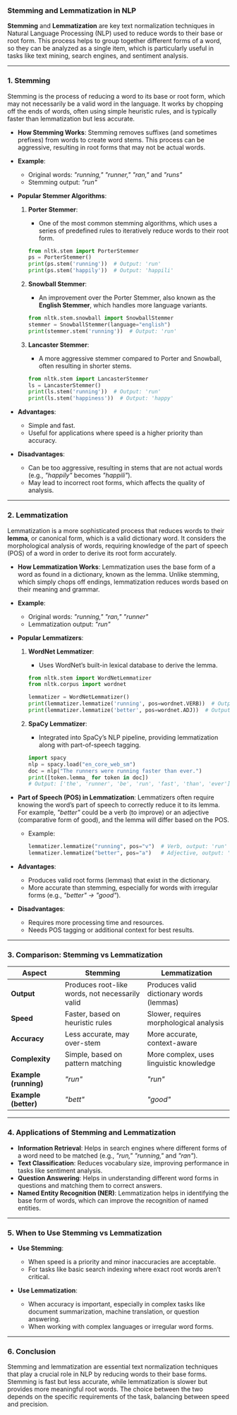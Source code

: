### Stemming and Lemmatization in NLP

**Stemming** and **Lemmatization** are key text normalization techniques in Natural Language Processing (NLP) used to reduce words to their base or root form. This process helps to group together different forms of a word, so they can be analyzed as a single item, which is particularly useful in tasks like text mining, search engines, and sentiment analysis.

---

### 1. **Stemming**
Stemming is the process of reducing a word to its base or root form, which may not necessarily be a valid word in the language. It works by chopping off the ends of words, often using simple heuristic rules, and is typically faster than lemmatization but less accurate.

- **How Stemming Works**:
  Stemming removes suffixes (and sometimes prefixes) from words to create word stems. This process can be aggressive, resulting in root forms that may not be actual words.

- **Example**:
  - Original words: *"running," "runner," "ran,"* and *"runs"*
  - Stemming output: *"run"*

- **Popular Stemmer Algorithms**:
  1. **Porter Stemmer**:
     - One of the most common stemming algorithms, which uses a series of predefined rules to iteratively reduce words to their root form.
     ```python
     from nltk.stem import PorterStemmer
     ps = PorterStemmer()
     print(ps.stem('running'))  # Output: 'run'
     print(ps.stem('happily'))  # Output: 'happili'
     ```

  2. **Snowball Stemmer**:
     - An improvement over the Porter Stemmer, also known as the **English Stemmer**, which handles more language variants.
     ```python
     from nltk.stem.snowball import SnowballStemmer
     stemmer = SnowballStemmer(language="english")
     print(stemmer.stem('running'))  # Output: 'run'
     ```

  3. **Lancaster Stemmer**:
     - A more aggressive stemmer compared to Porter and Snowball, often resulting in shorter stems.
     ```python
     from nltk.stem import LancasterStemmer
     ls = LancasterStemmer()
     print(ls.stem('running'))  # Output: 'run'
     print(ls.stem('happiness'))  # Output: 'happy'
     ```

- **Advantages**:
  - Simple and fast.
  - Useful for applications where speed is a higher priority than accuracy.

- **Disadvantages**:
  - Can be too aggressive, resulting in stems that are not actual words (e.g., *"happily"* becomes *"happili"*).
  - May lead to incorrect root forms, which affects the quality of analysis.

---

### 2. **Lemmatization**
Lemmatization is a more sophisticated process that reduces words to their **lemma**, or canonical form, which is a valid dictionary word. It considers the morphological analysis of words, requiring knowledge of the part of speech (POS) of a word in order to derive its root form accurately.

- **How Lemmatization Works**:
  Lemmatization uses the base form of a word as found in a dictionary, known as the lemma. Unlike stemming, which simply chops off endings, lemmatization reduces words based on their meaning and grammar.

- **Example**:
  - Original words: *"running," "ran," "runner"*
  - Lemmatization output: *"run"*

- **Popular Lemmatizers**:
  1. **WordNet Lemmatizer**:
     - Uses WordNet’s built-in lexical database to derive the lemma.
     ```python
     from nltk.stem import WordNetLemmatizer
     from nltk.corpus import wordnet

     lemmatizer = WordNetLemmatizer()
     print(lemmatizer.lemmatize('running', pos=wordnet.VERB))  # Output: 'run'
     print(lemmatizer.lemmatize('better', pos=wordnet.ADJ))  # Output: 'good'
     ```

  2. **SpaCy Lemmatizer**:
     - Integrated into SpaCy’s NLP pipeline, providing lemmatization along with part-of-speech tagging.
     ```python
     import spacy
     nlp = spacy.load("en_core_web_sm")
     doc = nlp("The runners were running faster than ever.")
     print([token.lemma_ for token in doc])
     # Output: ['the', 'runner', 'be', 'run', 'fast', 'than', 'ever']
     ```

- **Part of Speech (POS) in Lemmatization**:
  Lemmatizers often require knowing the word’s part of speech to correctly reduce it to its lemma. For example, *"better"* could be a verb (to improve) or an adjective (comparative form of good), and the lemma will differ based on the POS.

  - Example:
    ```python
    lemmatizer.lemmatize("running", pos="v")  # Verb, output: 'run'
    lemmatizer.lemmatize("better", pos="a")   # Adjective, output: 'good'
    ```

- **Advantages**:
  - Produces valid root forms (lemmas) that exist in the dictionary.
  - More accurate than stemming, especially for words with irregular forms (e.g., *"better" → "good"*).

- **Disadvantages**:
  - Requires more processing time and resources.
  - Needs POS tagging or additional context for best results.

---

### 3. **Comparison: Stemming vs Lemmatization**
| Aspect              | Stemming                                 | Lemmatization                             |
|---------------------|------------------------------------------|-------------------------------------------|
| **Output**           | Produces root-like words, not necessarily valid | Produces valid dictionary words (lemmas)  |
| **Speed**            | Faster, based on heuristic rules         | Slower, requires morphological analysis   |
| **Accuracy**         | Less accurate, may over-stem             | More accurate, context-aware              |
| **Complexity**       | Simple, based on pattern matching        | More complex, uses linguistic knowledge   |
| **Example (running)**| *"run"*                                  | *"run"*                                   |
| **Example (better)** | *"bett"*                                 | *"good"*                                  |

---

### 4. **Applications of Stemming and Lemmatization**
- **Information Retrieval**: Helps in search engines where different forms of a word need to be matched (e.g., *"run," "running,"* and *"ran"*).
- **Text Classification**: Reduces vocabulary size, improving performance in tasks like sentiment analysis.
- **Question Answering**: Helps in understanding different word forms in questions and matching them to correct answers.
- **Named Entity Recognition (NER)**: Lemmatization helps in identifying the base form of words, which can improve the recognition of named entities.

---

### 5. **When to Use Stemming vs Lemmatization**
- **Use Stemming**:
  - When speed is a priority and minor inaccuracies are acceptable.
  - For tasks like basic search indexing where exact root words aren’t critical.
  
- **Use Lemmatization**:
  - When accuracy is important, especially in complex tasks like document summarization, machine translation, or question answering.
  - When working with complex languages or irregular word forms.

---

### 6. **Conclusion**
Stemming and lemmatization are essential text normalization techniques that play a crucial role in NLP by reducing words to their base forms. Stemming is fast but less accurate, while lemmatization is slower but provides more meaningful root words. The choice between the two depends on the specific requirements of the task, balancing between speed and precision.